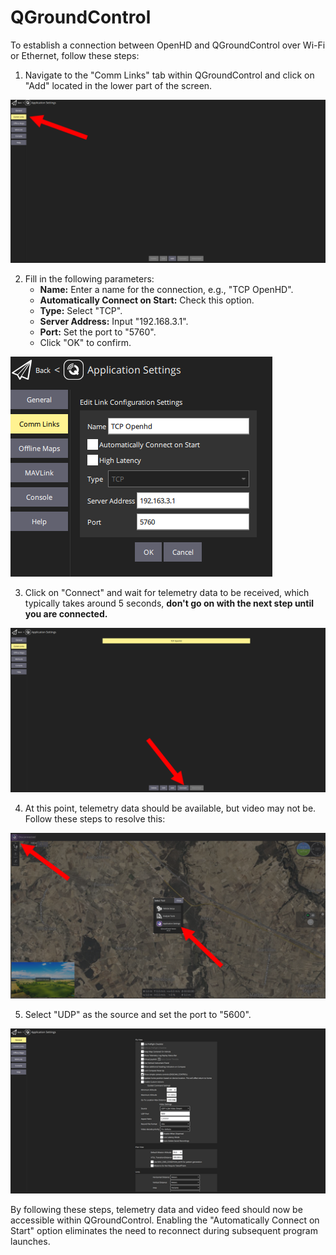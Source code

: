 # QGroundControl

To establish a connection between OpenHD and QGroundControl over Wi-Fi or Ethernet, follow these steps:

1. Navigate to the "Comm Links" tab within QGroundControl and click on "Add" located in the lower part of the screen.

![QGC-Connection-Page](https://raw.githubusercontent.com/OpenHD/Documentation/evo/.gitbook/assets/QGC1.png)


2. Fill in the following parameters:
   - **Name:** Enter a name for the connection, e.g., "TCP OpenHD".
   - **Automatically Connect on Start:** Check this option.
   - **Type:** Select "TCP".
   - **Server Address:** Input "192.168.3.1".
   - **Port:** Set the port to "5760".
   - Click "OK" to confirm.

![QGC-Comm-Links](https://raw.githubusercontent.com/OpenHD/Documentation/evo/.gitbook/assets/QGC2.png)

3. Click on "Connect" and wait for telemetry data to be received, which typically takes around 5 seconds, **don't go on with the next step until you are connected.**

![QGC-Connect](https://raw.githubusercontent.com/OpenHD/Documentation/evo/.gitbook/assets/QGC3.png)


4. At this point, telemetry data should be available, but video may not be. Follow these steps to resolve this:

![QGC-Main-Page](https://raw.githubusercontent.com/OpenHD/Documentation/evo/.gitbook/assets/QGC4.png)


5. Select "UDP" as the source and set the port to "5600".

![QGC-General-Page](https://raw.githubusercontent.com/OpenHD/Documentation/evo/.gitbook/assets/QGC5.png)


By following these steps, telemetry data and video feed should now be accessible within QGroundControl. Enabling the "Automatically Connect on Start" option eliminates the need to reconnect during subsequent program launches.